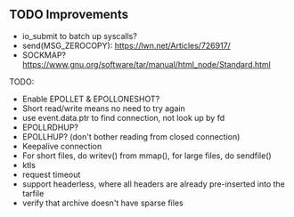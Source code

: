 ## TODO Improvements

* io_submit to batch up syscalls?
* send(MSG_ZEROCOPY): https://lwn.net/Articles/726917/
* SOCKMAP?
https://www.gnu.org/software/tar/manual/html_node/Standard.html

TODO:
* Enable EPOLLET & EPOLLONESHOT?
* Short read/write means no need to try again
* use event.data.ptr to find connection, not look up by fd
* EPOLLRDHUP?
* EPOLLHUP? (don't bother reading from closed connection)
* Keepalive connection
* For short files, do writev() from mmap(), for large files, do sendfile()
* ktls
* request timeout
* support headerless, where all headers are already pre-inserted into the tarfile
* verify that archive doesn't have sparse files
